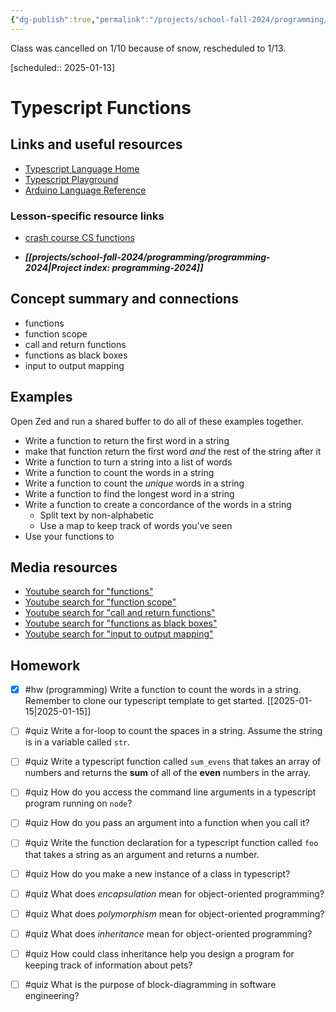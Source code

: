 ```yaml
---
{"dg-publish":true,"permalink":"/projects/school-fall-2024/programming/lessons/typescript-functions/"}
---
```



Class was cancelled on 1/10 because of snow, rescheduled to 1/13.

[scheduled:: 2025-01-13] 

#  Typescript Functions

## Links and useful resources

- [Typescript Language Home](https://www.typescriptlang.org/)
- [Typescript Playground](https://www.typescriptlang.org/play/)
- [Arduino Language Reference](https://docs.arduino.cc/language-reference/)


### Lesson-specific resource links

- [crash course CS functions](https://www.youtube.com/watch?v=l26oaHV7D40) 

- ***[[projects/school-fall-2024/programming/programming-2024\|Project index: programming-2024]]*** 
## Concept summary and connections


- functions 
- function scope 
- call and return functions 
- functions as black boxes 
- input to output mapping 

## Examples

Open Zed and run a shared buffer to do all of these examples together.

- Write a function to return the first word in a string
- make that function return the first word *and* the rest of the string after it
- Write a function to turn a string into a list of words
- Write a function to count the words in a string
- Write a function to count the *unique* words in a string
- Write a function to find the longest word in a string
- Write a function to create a concordance of the words in a string
    - Split text by non-alphabetic
    - Use a map to keep track of words you've seen
- Use your functions to 

## Media resources

- [Youtube search for "functions"](https://www.youtube.com/results?search_query=functions) 
- [Youtube search for "function scope"](https://www.youtube.com/results?search_query=function%20scope) 
- [Youtube search for "call and return functions"](https://www.youtube.com/results?search_query=call%20and%20return%20functions) 
- [Youtube search for "functions as black boxes"](https://www.youtube.com/results?search_query=functions%20as%20black%20boxes) 
- [Youtube search for "input to output mapping"](https://www.youtube.com/results?search_query=input%20to%20output%20mapping) 

## Homework

- [x] #hw (programming) Write a function to count the words in a string. Remember to clone our typescript template to get started. [[2025-01-15\|2025-01-15]]
	
- [ ] #quiz Write a for-loop to count the spaces in a string. Assume the string is in a variable called `str`.
- [ ] #quiz Write a typescript function called `sum_evens` that takes an array of numbers and returns the **sum** of all of the **even** numbers in the array.
- [ ] #quiz How do you access the command line arguments in a typescript program running on `node`?
- [ ] #quiz How do you pass an argument into a function when you call it?
- [ ] #quiz Write the function declaration for a typescript function called `foo` that takes a string as an argument and returns a number.
- [ ] #quiz How do you make a new instance of a class in typescript?
- [ ] #quiz What does *encapsulation* mean for object-oriented programming?
- [ ] #quiz What does *polymorphism* mean for object-oriented programming?
- [ ] #quiz What does *inheritance* mean for object-oriented programming?
- [ ] #quiz How could class inheritance help you design a program for keeping track of information about pets?
- [ ] #quiz What is the purpose of block-diagramming in software engineering?
